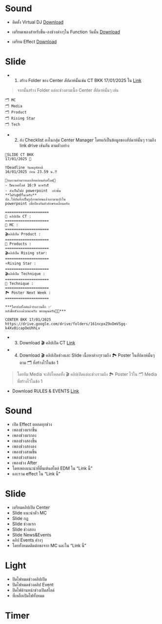# Sound

- ติดตั้ง Virtual DJ [Download](https://www.virtualdj.com/)

- เตรียมเพลงสำหรับขึ้น-ลงช่วงต่างๆใน Function วันนั้น [Download](https://drive.google.com/drive/folders/1ykWQJp6Ke2NdsG_4qobQhsHuvqJNe-2e?usp=drive_link)

- เตรียม Effect [Download](https://drive.google.com/drive/folders/1piwMEiz7mULhYxqFVgrO6rHOseXb-3N_?usp=drive_link)


# Slide

- 1. สร้าง Folder ของ Center สัปดาห์นั้นเช่น CT BKK 17/01/2025 ใน [Link](https://drive.google.com/drive/folders/1LKdFBumq2i1_UkL5rLDKS9eiQSPd4lB0?usp=sharing)

> จากนั้นสร้าง Folder แต่ละช่วงตามเนื้อ Center สัปดาห์นั้นๆ เช่น

```
🗂️ MC
🗂️ Media
🗂️ Product
🗂️ Rising Star
🗂️ Tech
```

- 2. ส่ง Checklist ลงในกลุ่ม Center Manager โดยแก้เป็นข้อมูลของสัปดาห์นั้นๆ รวมถึง link drive เช่นกัน ตามตัวอย่าง

```
📌SLIDE CT BKK
17/01/2025 📌

‼️Deadline วันพฤหัสบดี
16/01/2025 ก่อน 23.59 น.‼️

🌟รบกวนอ่านรายละเอียดก่อนส่งสไลด์🌟
- ❗ขนาดสไลด์ 16:9 นะครับ❗
- ส่งเป็นไฟล์ powerpoint  เท่านั้น
**ไม่รับpdfนะครับ**
ปล.ให้บันทึกเป็นรูปภาพก่อนแล้วเอามาแปะใน 
powerpoint เพื่อป้องกันตัวอักษรเคลื่อนครับ

====================
🎥 คลิปเปิด CT :
====================
🎤 MC :
====================
🎬คลิปเปิด Product :
====================
🫧 Products :
====================
🎬คลิปเปิด Rising star:
====================
⭐Rising Star :
====================
🎬คลิปเปิด Technique :
====================
💎 Technique :
====================
🏞️ Poster Next Week :
====================

***ใครส่งสไลด์แล้วรบกวนติ๊ก ✅
หลังชื่อตัวเองด้วยนะครับ ขอบคุณครับ🙏🏻***

CENTER BKK 17/01/2025
https://drive.google.com/drive/folders/161ncpxZ9xDmVSgq-k4Xv0icapOeUhhLv
```

- 3. Download 🎬 คลิปเปิด CT [Link](https://drive.google.com/drive/folders/1OrYG39KymlssH8qigAm5T5mb3BKU2onW?usp=drive_link)

- 4. Download 🎬 คลิปเปิดช่วงและ Slide เนื้อหาต่างๆรวมถึง 🏞️ Poster ในสัปดาห์นั้นๆ ตาม 🗂️ ที่สร้างไว้ในข้อ 1
> โดยทีม Media จะอัปโหลดทั้ง 🎬 คลิปเปิดแต่ละช่วงรวมถึง 🏞️ Poster ไว้ใน 🗂️ Media ที่สร้างไว้ในข้อ 1

- Download RULES & EVENTS [Link](https://1stpenguin.app.box.com/s/ceo8eil8b9un7tl1y9rs7gdiitylps9t/folder/54413202574)





# Sound
- เปิด Effect ตลอดทุกช่วง
- เพลงช่วงแรกขึ้น
- เพลงช่วงแรกลง
- เพลงช่วงสองขึ้น
- เพลงช่วงสองลง
- เพลงช่วงสามขึ้น
- เพลงช่วงสามลง
- เพลงช่วง After
- โดยเพลงแนะนำที่ตื่นเต้นสไตล์ EDM ใน “Link นี้”
- และรวม effect ใน “Link นี้”

# Slide
- เตรียมคลิปเปิด Center
- Slide แนะนำตัว MC
- Slide กฎ
- Slide ช่วงแรก
- Slide ช่วงสอง
- Slide News&Events
- คลิป Events ต่างๆ
- โดยทั้งหมดติดต่อขอจาก MC และใน “Link นี้”

# Light
- ปิดไฟหมดช่วงคลิปเปิด
- ปิดไฟหมดช่วงคลิป Event
- ปิดไฟด้านหน้าช่วงเปิดสไลด์
- ที่เหลือเปิดไฟทั้งหมด

# Timer
